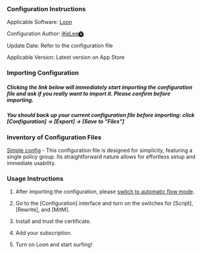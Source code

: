 ### Configuration Instructions

Applicable Software: [Loon](https://apps.apple.com/app/loon/id1373567447)

Configuration Author: [iKeLee🅥](https://t.me/iKeLee)

Update Date: Refer to the configuration file

Applicable Version: Latest version on App Store

### Importing Configuration

##### Clicking the link below will immediately start importing the configuration file and ask if you really want to import it. Please confirm before importing.

##### You should back up your current configuration file before importing: click [Configuration] → [Export] → [Save to "Files"]


### Inventory of Configuration Files


[Simple config](loon://import?sub=https://gitlab.com/lodepuly/vpn_tool/-/raw/master/Tool/Loon/Config/Loon_Simple_Configuration_By_iKeLee.conf) - This configuration file is designed for simplicity, featuring a single policy group. Its straightforward nature allows for effortless setup and immediate usability.


### Usage Instructions

1. After importing the configuration, please [switch to automatic flow mode](https://www.nsloon.com/openloon/flowmodel=filter).

2. Go to the [Configuration] interface and turn on the switches for [Script], [Rewrite], and [MitM].

3. Install and trust the certificate.

4. Add your subscription.

5. Turn on Loon and start surfing! 